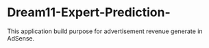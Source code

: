 # Dream11-Expert-Prediction-
This application build purpose for advertisement revenue generate in AdSense.
